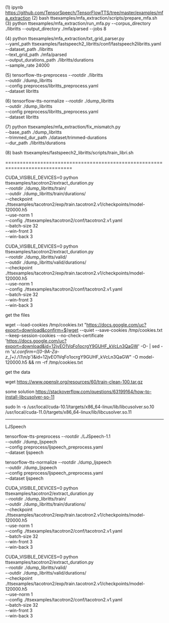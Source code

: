 (1) ipynb
https://github.com/TensorSpeech/TensorFlowTTS/tree/master/examples/mfa_extraction
(2) 
bash ttsexamples/mfa_extraction/scripts/prepare_mfa.sh
(3) 
python ttsexamples/mfa_extraction/run_mfa.py --corpus_directory ./libritts --output_directory ./mfa/parsed --jobs 8

(4) 
python ttsexamples/mfa_extraction/txt_grid_parser.py \
  --yaml_path ttsexamples/fastspeech2_libritts/conf/fastspeech2libritts.yaml \
  --dataset_path ./libritts \
  --text_grid_path ./mfa/parsed \
  --output_durations_path ./libritts/durations \
  --sample_rate 24000 

(5) 
tensorflow-tts-preprocess --rootdir ./libritts \
  --outdir ./dump_libritts \
  --config preprocess/libritts_preprocess.yaml \
  --dataset libritts

(6) tensorflow-tts-normalize --rootdir ./dump_libritts \
  --outdir ./dump_libritts \
  --config preprocess/libritts_preprocess.yaml \
  --dataset libritts

(7) python ttsexamples/mfa_extraction/fix_mismatch.py \
  --base_path ./dump_libritts \
  --trimmed_dur_path ./dataset/trimmed-durations \
  --dur_path ./libritts/durations

(8) bash ttsexamples/fastspeech2_libritts/scripts/train_libri.sh

=============================================================================


CUDA_VISIBLE_DEVICES=0 python ttsexamples/tacotron2/extract_duration.py \
  --rootdir ./dump_libritts/train/ \
  --outdir ./dump_libritts/train/durations/ \
  --checkpoint ./ttsexamples/tacotron2/exp/train.tacotron2.v1/checkpoints/model-120000.h5 \
  --use-norm 1 \
  --config ./ttsexamples/tacotron2/conf/tacotron2.v1.yaml \
  --batch-size 32 \
  --win-front 3 \
  --win-back 3

CUDA_VISIBLE_DEVICES=0 python ttsexamples/tacotron2/extract_duration.py \
  --rootdir ./dump_libritts/valid/ \
  --outdir ./dump_libritts/valid/durations/ \
  --checkpoint ./ttsexamples/tacotron2/exp/train.tacotron2.v1/checkpoints/model-120000.h5 \
  --use-norm 1 \
  --config ./ttsexamples/tacotron2/conf/tacotron2.v1.yaml \
  --batch-size 32 \
  --win-front 3 \
  --win-back 3




get the files


  wget --load-cookies /tmp/cookies.txt "https://docs.google.com/uc?export=download&confirm=$(wget --quiet --save-cookies /tmp/cookies.txt --keep-session-cookies --no-check-certificate 'https://docs.google.com/uc?export=download&id=12jvEO1VqFo1ocrgY9GUHF_kVcLn3QaGW' -O- | sed -rn 's/.*confirm=([0-9A-Za-z_]+).*/\1\n/p')&id=12jvEO1VqFo1ocrgY9GUHF_kVcLn3QaGW" -O model-120000.h5 && rm -rf /tmp/cookies.txt

get the data

wget https://www.openslr.org/resources/60/train-clean-100.tar.gz

some solution
https://stackoverflow.com/questions/63199164/how-to-install-libcusolver-so-11

sudo ln -s /usr/local/cuda-10.1/targets/x86_64-linux/lib/libcusolver.so.10 /usr/local/cuda-11.0/targets/x86_64-linux/lib/libcusolver.so.11



----------------------------------------------------------------------------
LJSpeech

tensorflow-tts-preprocess --rootdir ./LJSpeech-1.1 \
  --outdir ./dump_ljspeech \
  --config preprocess/ljspeech_preprocess.yaml \
  --dataset ljspeech


tensorflow-tts-normalize --rootdir ./dump_ljspeech \
  --outdir ./dump_ljspeech \
  --config preprocess/ljspeech_preprocess.yaml \
  --dataset ljspeech

CUDA_VISIBLE_DEVICES=0 python ttsexamples/tacotron2/extract_duration.py \
  --rootdir ./dump_libritts/train/ \
  --outdir ./dump_libritts/train/durations/ \
  --checkpoint ./ttsexamples/tacotron2/exp/train.tacotron2.v1/checkpoints/model-120000.h5 \
  --use-norm 1 \
  --config ./ttsexamples/tacotron2/conf/tacotron2.v1.yaml \
  --batch-size 32 \
  --win-front 3 \
  --win-back 3

CUDA_VISIBLE_DEVICES=0 python ttsexamples/tacotron2/extract_duration.py \
  --rootdir ./dump_libritts/valid/ \
  --outdir ./dump_libritts/valid/durations/ \
  --checkpoint ./ttsexamples/tacotron2/exp/train.tacotron2.v1/checkpoints/model-120000.h5 \
  --use-norm 1 \
  --config ./ttsexamples/tacotron2/conf/tacotron2.v1.yaml \
  --batch-size 32 \
  --win-front 3 \
  --win-back 3
